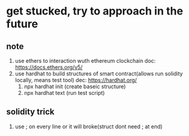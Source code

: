 # get stucked, try to approach in the future

## note
1. use ethers to interaction wuth ethereum clockchain doc: https://docs.ethers.org/v5/
2. use hardhat to build structures of smart contract(allows run solidity locally, means test tool)  dec: https://hardhat.org/  
   1. npx hardhat init  (create baseic structure)  
   2. npx hardhat text (run test script)

## solidity trick
  
   1. use ; on every line or it will broke(struct dont need ; at end)